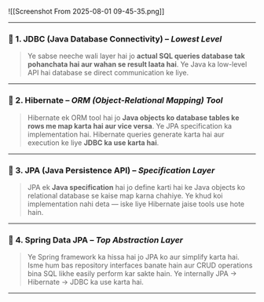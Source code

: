 
![[Screenshot From 2025-08-01 09-45-35.png]]




---

### 🔽 1. **JDBC (Java Database Connectivity)** – _Lowest Level_

> Ye sabse neeche wali layer hai jo **actual SQL queries database tak pohanchata hai aur wahan se result laata hai**. Ye Java ka low-level API hai database se direct communication ke liye.

---

### 🔽 2. **Hibernate** – _ORM (Object-Relational Mapping) Tool_

> Hibernate ek ORM tool hai jo **Java objects ko database tables ke rows me map karta hai aur vice versa**. Ye JPA specification ka implementation hai. Hibernate queries generate karta hai aur execution ke liye **JDBC ka use karta hai**.

---

### 🔽 3. **JPA (Java Persistence API)** – _Specification Layer_

> JPA ek **Java specification** hai jo define karti hai ke Java objects ko relational database se kaise map karna chahiye. Ye khud koi implementation nahi deta — iske liye Hibernate jaise tools use hote hain.

---

### 🔽 4. **Spring Data JPA** – _Top Abstraction Layer_

> Ye Spring framework ka hissa hai jo JPA ko aur simplify karta hai. Isme hum bas repository interfaces banate hain aur CRUD operations bina SQL likhe easily perform kar sakte hain. Ye internally JPA → Hibernate → JDBC ka use karta hai.

---


